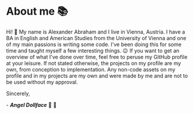 # About me :books:

Hi! :wave: My name is Alexander Abraham and I live in Vienna, Austria. I have a BA in English and American Studies from the University of Vienna and one of my main passions is writing some code. I've been doing this for some time and taught myself a few interesting things. :wink: If you want to get an overview of what I've done over time, feel free to peruse my GitHub profile at your leisure. If not stated otherwise, the projects on my profile are my own, from conception to implementation.
Any non-code assets on my profile and in my projects are my own and were made by me and are not to be used without my approval.

Sincerely,

\- ***Angel Dollface*** :dolls: :ribbon:
